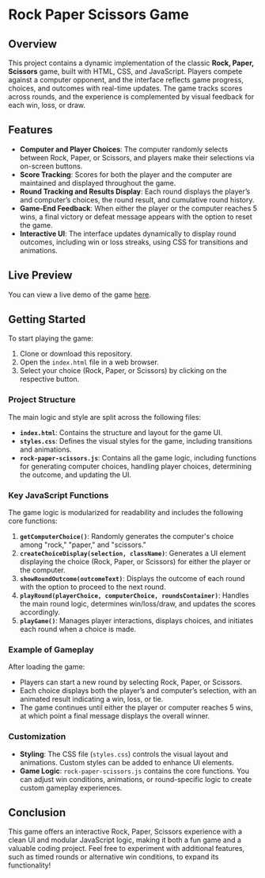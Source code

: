 # Rock Paper Scissors Game

## Overview

This project contains a dynamic implementation of the classic **Rock, Paper, Scissors** game, built with HTML, CSS, and JavaScript. Players compete against a computer opponent, and the interface reflects game progress, choices, and outcomes with real-time updates. The game tracks scores across rounds, and the experience is complemented by visual feedback for each win, loss, or draw.

## Features

- **Computer and Player Choices**: The computer randomly selects between Rock, Paper, or Scissors, and players make their selections via on-screen buttons.
- **Score Tracking**: Scores for both the player and the computer are maintained and displayed throughout the game.
- **Round Tracking and Results Display**: Each round displays the player’s and computer’s choices, the round result, and cumulative round history.
- **Game-End Feedback**: When either the player or the computer reaches 5 wins, a final victory or defeat message appears with the option to reset the game.
- **Interactive UI**: The interface updates dynamically to display round outcomes, including win or loss streaks, using CSS for transitions and animations.

## Live Preview

You can view a live demo of the game [here](https://logyle12.github.io/odin-rock-paper-scissors/).

## Getting Started

To start playing the game:
1. Clone or download this repository.
2. Open the `index.html` file in a web browser.
3. Select your choice (Rock, Paper, or Scissors) by clicking on the respective button.

### Project Structure

The main logic and style are split across the following files:
- **`index.html`**: Contains the structure and layout for the game UI.
- **`styles.css`**: Defines the visual styles for the game, including transitions and animations.
- **`rock-paper-scissors.js`**: Contains all the game logic, including functions for generating computer choices, handling player choices, determining the outcome, and updating the UI.

### Key JavaScript Functions

The game logic is modularized for readability and includes the following core functions:

1. **`getComputerChoice()`**: Randomly generates the computer's choice among "rock," "paper," and "scissors."
2. **`createChoiceDisplay(selection, className)`**: Generates a UI element displaying the choice (Rock, Paper, or Scissors) for either the player or the computer.
3. **`showRoundOutcome(outcomeText)`**: Displays the outcome of each round with the option to proceed to the next round.
4. **`playRound(playerChoice, computerChoice, roundsContainer)`**: Handles the main round logic, determines win/loss/draw, and updates the scores accordingly.
5. **`playGame()`**: Manages player interactions, displays choices, and initiates each round when a choice is made.

### Example of Gameplay

After loading the game:
- Players can start a new round by selecting Rock, Paper, or Scissors.
- Each choice displays both the player’s and computer’s selection, with an animated result indicating a win, loss, or tie.
- The game continues until either the player or computer reaches 5 wins, at which point a final message displays the overall winner.

### Customization

- **Styling**: The CSS file (`styles.css`) controls the visual layout and animations. Custom styles can be added to enhance UI elements.
- **Game Logic**: `rock-paper-scissors.js` contains the core functions. You can adjust win conditions, animations, or round-specific logic to create custom gameplay experiences.

## Conclusion

This game offers an interactive Rock, Paper, Scissors experience with a clean UI and modular JavaScript logic, making it both a fun game and a valuable coding project. Feel free to experiment with additional features, such as timed rounds or alternative win conditions, to expand its functionality!